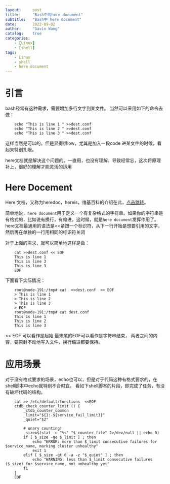 ```yaml
---
layout:     post
title:      "Bash中的here document"
subtitle:   "Bash中 here document"
date:       2022-09-02
author:     "Gavin Wang"
catalog:    true
categories:
    - [Linux]
    - [shell]
tags:
    - Linux
    - shell
    - here document
---
```



# 引言

bash经常有这种需求，需要增加多行文字到某文件。
当然可以采用如下的命令去做：

```shell 
    echo "This is line 1 " >>dest.conf
    echo "This is line 2 " >>dest.conf
    echo "This is line 3 " >>dest.conf
```

这样当然是可以的，但是显得很low，尤其是加入一段code 进某文件的时候，看起来特别扎眼。

here文档就是解决这个问题的。一直用，也没有理解，导致经常忘，这次将原理补上，很好的理解才能灵活的运用


# Here Docement

Here 文档，又称为heredoc，hereis，维基百科的介绍在此，[点击跳转](https://zh.wikipedia.org/wiki/Here%E6%96%87%E6%A1%A3)。

简单地说，`here document`用于定义一个有复杂格式的字符串。如果你的字符串是有格式的，比如说有换行，有缩进，这时候，就是`here document`发挥作用了。
here文档最通用的语法是<<紧跟一个标识符，从下一行开始是想要引用的文字，然后再在单独的一行用相同的标识符关闭

对于上面的需求，就可以简单地这样是做：

```shell
    cat >>dest.conf << EOF
    This is line 1
    This is line 3
    This is line 3
    EOF
```

下面看下实际情况：

```shell
    root@node-191:/tmp# cat  >>dest.conf  << EOF
    > This is line 1 
    > This is line 2
    > This is line 3
    > EOF
    root@node-191:/tmp# cat dest.conf 
    This is line 1
    This is line 2
    This is line 3
```

<< EOF 可以看作是起始
最末尾的EOF可以看作是字符串结束，
两者之间的内容，要原封不动地写入文件，换行缩进都要保持。

#  应用场景

对于没有格式要求的场景，echo也可以，但是对于代码这种有格式要求的，在shell脚本中echo就特别不合时宜。
看如下shell脚本的片段，即完成了任务，有没有破坏代码的结构。

```shell
    cat >> /etc/default/functions  <<EOF
    ctdb_check_counter_limit () {
        _ctdb_counter_common
        _limit="${1:-${service_fail_limit}}"
        _quiet="$2"
        
        # unary counting!
        _size=$(stat -c "%s" "$_counter_file" 2>/dev/null || echo 0)
        if [ $_size -ge $_limit ] ; then
            echo "ERROR: more than $_limit consecutive failures for $service_name, marking cluster unhealthy"
            exit 1
        elif [ $_size -gt 0 -a -z "$_quiet" ] ; then
            echo "WARNING: less than $_limit consecutive failures ($_size) for $service_name, not unhealthy yet"
        fi
    }
    EOF
```

